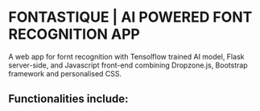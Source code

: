 # FONTASTIQUE | AI POWERED FONT RECOGNITION APP

A web app for fornt recognition with Tensolflow trained AI model, Flask server-side, and Javascript front-end combining Dropzone.js, Bootstrap framework and personalised CSS.  

Functionalities include:
- 

